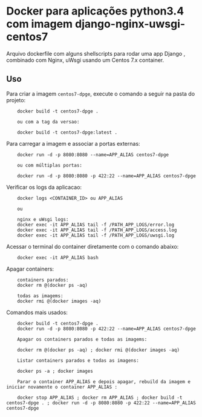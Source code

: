 Docker para aplicações python3.4 com imagem django-nginx-uwsgi-centos7
=================================

Arquivo dockerfile com alguns shellscripts para rodar uma app Django , combinado com Nginx, uWsgi usando um Centos 7.x container.


Uso
-----

Para criar a imagem `centos7-dpge`, execute o comando a seguir na pasta do projeto:

        docker build -t centos7-dpge .

        ou com a tag da versao:

        docker build -t centos7-dpge:latest .

Para carregar a imagem e associar a portas externas:

        docker run -d -p 8080:8080 --name=APP_ALIAS centos7-dpge
        
        ou com múltiplas portas:

        docker run -d -p 8080:8080 -p 422:22 --name=APP_ALIAS centos7-dpge  

Verificar os logs da aplicacao:

        
        docker logs <CONTAINER_ID> ou APP_ALIAS

        ou

        nginx e uWsgi logs:
        docker exec -it APP_ALIAS tail -f /PATH_APP_LOGS/error.log
        docker exec -it APP_ALIAS tail -f /PATH_APP_LOGS/access.log
        docker exec -it APP_ALIAS tail -f /PATH_APP_LOGS/uwsgi.log


Acessar o terminal do container diretamente com o comando abaixo:

        docker exec -it APP_ALIAS bash


Apagar containers:

        containers parados:
        docker rm @(docker ps -aq)

        todas as imagems:
        docker rmi @(docker images -aq)

Comandos mais usados:

        docker build -t centos7-dpge .
        docker run -d -p 8080:8080 -p 422:22 --name=APP_ALIAS centos7-dpge

        Apagar os containers parados e todas as imagems:
        
        docker rm @(docker ps -aq) ; docker rmi @(docker images -aq)

        Listar containers parados e todas as imagens:

        docker ps -a ; docker images

        Parar o container APP_ALIAS e depois apagar, rebuild da imagem e iniciar novamente o container APP_ALIAS :
        
        docker stop APP_ALIAS ; docker rm APP_ALIAS ; docker build -t centos7-dpge . ; docker run -d -p 8080:8080 -p 422:22 --name=APP_ALIAS centos7-dpge

